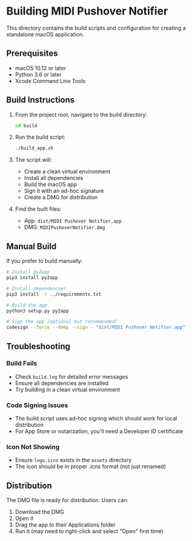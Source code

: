 # Building MIDI Pushover Notifier

This directory contains the build scripts and configuration for creating a standalone macOS application.

## Prerequisites

- macOS 10.12 or later
- Python 3.6 or later
- Xcode Command Line Tools

## Build Instructions

1. From the project root, navigate to the build directory:
   ```bash
   cd build
   ```

2. Run the build script:
   ```bash
   ./build_app.sh
   ```

3. The script will:
   - Create a clean virtual environment
   - Install all dependencies
   - Build the macOS app
   - Sign it with an ad-hoc signature
   - Create a DMG for distribution

4. Find the built files:
   - App: `dist/MIDI Pushover Notifier.app`
   - DMG: `MIDIPushoverNotifier.dmg`

## Manual Build

If you prefer to build manually:

```bash
# Install py2app
pip3 install py2app

# Install dependencies
pip3 install -r ../requirements.txt

# Build the app
python3 setup.py py2app

# Sign the app (optional but recommended)
codesign --force --deep --sign - "dist/MIDI Pushover Notifier.app"
```

## Troubleshooting

### Build Fails
- Check `build.log` for detailed error messages
- Ensure all dependencies are installed
- Try building in a clean virtual environment

### Code Signing Issues
- The build script uses ad-hoc signing which should work for local distribution
- For App Store or notarization, you'll need a Developer ID certificate

### Icon Not Showing
- Ensure `logo.icns` exists in the `assets` directory
- The icon should be in proper .icns format (not just renamed)

## Distribution

The DMG file is ready for distribution. Users can:
1. Download the DMG
2. Open it
3. Drag the app to their Applications folder
4. Run it (may need to right-click and select "Open" first time)

